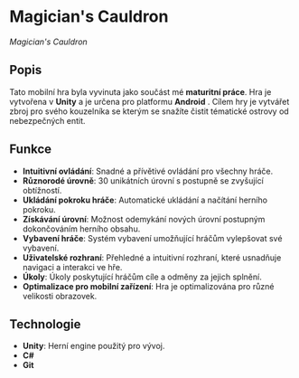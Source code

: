 # Magician's Cauldron

*Magician's Cauldron*

## Popis

Tato mobilní hra byla vyvinuta jako součást mé **maturitní práce**. Hra je vytvořena v **Unity** a je určena pro platformu **Android** . Cílem hry je vytvářet zbroj pro svého kouzelníka se kterým se snažíte čistit tématické ostrovy od nebezpečných entit.

## Funkce

- **Intuitivní ovládání**: Snadné a přívětivé ovládání pro všechny hráče.
- **Různorodé úrovně**: 30 unikátních úrovní s postupně se zvyšující obtížností.
- **Ukládání pokroku hráče**: Automatické ukládání a načítání herního pokroku.
- **Získávání úrovní**: Možnost odemykání nových úrovní postupným dokončováním herního obsahu.
- **Vybavení hráče**: Systém vybavení umožňující hráčům vylepšovat své vybavení.
- **Uživatelské rozhraní**: Přehledné a intuitivní rozhraní, které usnadňuje navigaci a interakci ve hře.
- **Úkoly**: Úkoly poskytující hráčům cíle a odměny za jejich splnění.
- **Optimalizace pro mobilní zařízení**: Hra je optimalizována pro různé velikosti obrazovek.

## Technologie

- **Unity**: Herní engine použitý pro vývoj.
- **C#**
- **Git**


